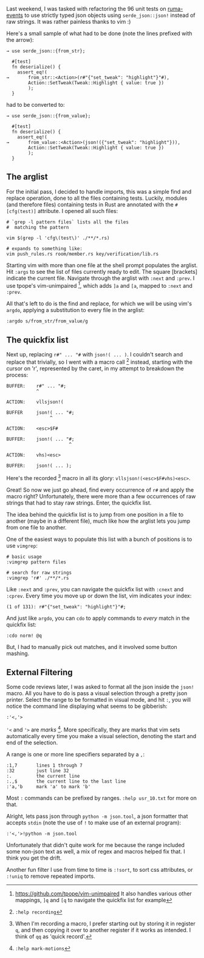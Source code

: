 Last weekend, I was tasked with refactoring the 96 unit
tests on
[ruma-events](https://github.com/ruma/ruma-events/pull/70)
to use strictly typed json objects using `serde_json::json!`
instead of raw strings.  It was rather painless thanks to
vim :)

Here's a small sample of what had to be done (note the lines
prefixed with the arrow):

```
→ use serde_json::{from_str};
  
  #[test]
  fn deserialize() {
    assert_eq!(
→       from_str::<Action>(r#"{"set_tweak": "highlight"}"#),
        Action::SetTweak(Tweak::Highlight { value: true })
        );
  }
```

had to be converted to:

```
→ use serde_json::{from_value};
  
  #[test]
  fn deserialize() {
    assert_eq!(
→       from_value::<Action>(json!({"set_tweak": "highlight"})),
        Action::SetTweak(Tweak::Highlight { value: true })
        );
  }
```

## The arglist

For the initial pass, I decided to handle imports, this was
a simple find and replace operation, done to all the files
containing tests. Luckily, modules (and therefore files)
containing tests in Rust are annotated with the
`#[cfg(test)]` attribute. I opened all such files:

```
# `grep -l pattern files` lists all the files
#  matching the pattern

vim $(grep -l 'cfg\(test\)' ./**/*.rs)

# expands to something like:
vim push_rules.rs room/member.rs key/verification/lib.rs
```

Starting vim with more than one file at the shell prompt
populates the arglist.  Hit `:args` to see the list of
files currently ready to edit. The square [brackets]
indicate the current file.  Navigate through the arglist
with `:next` and `:prev`. I use tpope's vim-unimpaired
[^un], which adds `]a` and `[a`, mapped to `:next` and
`:prev`.

[^un]: https://github.com/tpope/vim-unimpaired
  It also handles various other mappings, `]q` and `[q` to
  navigate the quickfix list for example

All that's left to do is the find and replace, for which we
will be using vim's `argdo`, applying a substitution to
every file in the arglist:

```
:argdo s/from_str/from_value/g
```

## The quickfix list

Next up, replacing `r#" ... "#` with `json!( ... )`. I
couldn't search and replace that trivially, so I went with a
macro call [^macro] instead, starting with the cursor on
'r', represented by the caret, in my attempt to breakdown
the process:

[^macro]: `:help recording`

```
BUFFER:    r#" ... "#;
           ^

ACTION:    vllsjson!(

BUFFER     json!( ... "#;
                ^

ACTION:    <esc>$F#

BUFFER:    json!( ... "#;
                       ^

ACTION:    vhs)<esc>

BUFFER:    json!( ... );
```

Here's the recorded [^rec] macro in all its glory:
`vllsjson!(<esc>$F#vhs)<esc>`. 

[^rec]: When I'm recording a macro, I prefer starting out by
  storing it in register `q`, and then copying it over to
  another register if it works as intended. I think of `qq` as
  'quick record'.

Great! So now we just go ahead, find every occurrence of
`r#` and apply the macro right? Unfortunately, there were
more than a few occurrences of raw strings that had to stay
raw strings. Enter, the quickfix list.

The idea behind the quickfix list is to jump from one
position in a file to another (maybe in a different file),
much like how the arglist lets you jump from one file to
another.

One of the easiest ways to populate this list with a bunch
of positions is to use `vimgrep`:

```
# basic usage
:vimgrep pattern files

# search for raw strings
:vimgrep 'r#' ./**/*.rs
``` 

Like `:next` and `:prev`, you can navigate the quickfix list
with `:cnext` and `:cprev`. Every time you move up or down
the list, vim indicates your index:

```
(1 of 131): r#"{"set_tweak": "highlight"}"#;
```

And just like `argdo`, you can `cdo` to apply commands to
*every* match in the quickfix list:

```
:cdo norm! @q
```

But, I had to manually pick out matches, and it involved
some button mashing.

## External Filtering

Some code reviews later, I was asked to format all the json
inside the `json!` macro. All you have to do is pass a
visual selection through a pretty json printer. Select the
range to be formatted in visual mode, and hit `:`, you will
notice the command line displaying what seems to be
gibberish:

```
:'<,'>
```

`'<` and `'>` are *marks* [^mark-motions]. More
specifically, they are marks that vim sets automatically
every time you make a visual selection, denoting the start
and end of the selection.

[^mark-motions]: `:help mark-motions`

A range is one or more line specifiers separated by a `,`:

```
:1,7       lines 1 through 7
:32        just line 32
:.         the current line
:.,$       the current line to the last line
:'a,'b     mark 'a' to mark 'b'
```

Most `:` commands can be prefixed by ranges. `:help
usr_10.txt` for more on that.

Alright, lets pass json through `python -m json.tool`, a
json formatter that accepts `stdin` (note the use of `!` to
make use of an external program):

```
:'<,'>!python -m json.tool
```

Unfortunately that didn't quite work for me because the
range included some non-json text as well, a mix of regex
and macros helped fix that. I think you get the drift.

Another fun filter I use from time to time is `:!sort`, to
sort css attributes, or `:!uniq` to remove repeated imports.

